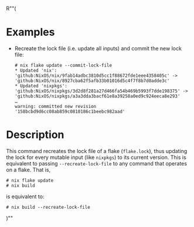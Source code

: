 R""(

# Examples

* Recreate the lock file (i.e. update all inputs) and commit the new
  lock file:

  ```console
  # nix flake update --commit-lock-file
  * Updated 'nix': 'github:NixOS/nix/9fab14adbc3810d5cc1f88672fde1eee4358405c' -> 'github:NixOS/nix/8927cba62f5afb33b01016d5c4f7f8b7d0adde3c'
  * Updated 'nixpkgs': 'github:NixOS/nixpkgs/3d2d8f281a27d466fa54b469b5993f7dde198375' -> 'github:NixOS/nixpkgs/a3a3dda3bacf61e8a39258a0ed9c924eeca8e293'
  …
  warning: committed new revision '158bcbd9d6cc08ab859c0810186c1beebc982aad'
  ```

# Description

This command recreates the lock file of a flake (`flake.lock`), thus
updating the lock for every mutable input (like `nixpkgs`) to its
current version. This is equivalent to passing `--recreate-lock-file`
to any command that operates on a flake. That is,

```console
# nix flake update
# nix build
```

is equivalent to:

```console
# nix build --recreate-lock-file
```

)""
